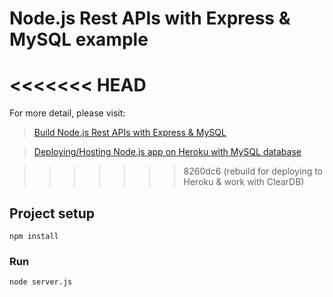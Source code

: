 # Node.js Rest APIs with Express & MySQL example

<<<<<<< HEAD
=======
For more detail, please visit:
> [Build Node.js Rest APIs with Express & MySQL](https://bezkoder.com/node-js-rest-api-express-mysql/)

> [Deploying/Hosting Node.js app on Heroku with MySQL database](https://bezkoder.com/deploy-node-js-app-heroku-cleardb-mysql/)

>>>>>>> 8260dc6 (rebuild for deploying to Heroku & work with ClearDB)
## Project setup
```
npm install
```

### Run
```
node server.js
```
